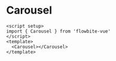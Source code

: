 <script setup>
import CarouselExample from './examples/CarouselExample.vue'
</script>
# Carousel

```vue
<script setup>
import { Carousel } from 'flowbite-vue'
</script>
<template>
  <Carousel></Carousel>
</template>
```

<CarouselExample />
